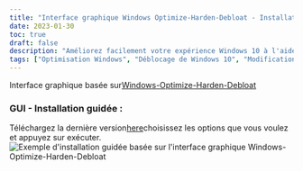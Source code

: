 ```yaml
---
title: "Interface graphique Windows Optimize-Harden-Debloat - Installation guidée"
date: 2023-01-30
toc: true
draft: false
description: "Améliorez facilement votre expérience Windows 10 à l'aide du script automatisé de l'interface graphique Windows-Optimize-Harden-Debloat qui propose une installation guidée pour minimiser votre configuration Windows 10."
tags: ["Optimisation Windows", "Déblocage de Windows 10", "Modifications de Windows 10", "interface graphique", "do dièse", "Powershell", "Automatisation", "Stabilité du système", "L'administration du système", "Mises à jour Windows", "Scénario", "La programmation", "Dégonfler", "Personnalisation de Windows 10", "La performance du système", "Confidentialité Windows 10", "Sécurité", "Configuration de Windows 10", "Entretien Windows 10", "Gestion Windows 10"]
---
```

 Interface graphique basée sur[Windows-Optimize-Harden-Debloat](https://github.com/simeononsecurity/Windows-Optimize-Harden-Debloat)

### GUI - Installation guidée :

Téléchargez la dernière version[here](https://github.com/simeononsecurity/Windows-Optimize-Harden-Debloat-GUI/releases/)choisissez les options que vous voulez et appuyez sur exécuter. <img src="https://raw.githubusercontent.com/simeononsecurity/Windows-Optimize-Harden-Debloat/master/.github/images/WOHD-GUI.gif" alt="Exemple d&#39;installation guidée basée sur l&#39;interface graphique Windows-Optimize-Harden-Debloat">